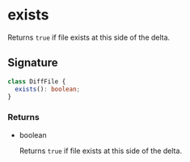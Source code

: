 # exists

Returns `true` if file exists at this side of the delta.

## Signature

```ts
class DiffFile {
  exists(): boolean;
}
```

### Returns

<ul class="param-ul">
  <li class="param-li param-li-root">
    <span class="param-type">boolean</span>
    <br>
    <p class="param-description">Returns  <code>true</code>  if file exists at this side of the delta.</p>
  </li>
</ul>